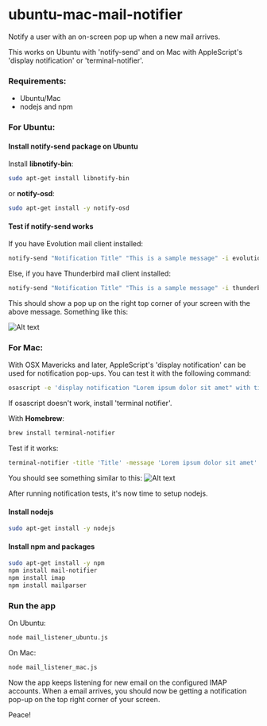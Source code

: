 # ubuntu-mac-mail-notifier
Notify a user with an on-screen pop up when a new mail arrives. 

This works on Ubuntu with 'notify-send' and on Mac with AppleScript's 'display notification' or 'terminal-notifier'.

### Requirements:
 - Ubuntu/Mac
 - nodejs and npm

### For Ubuntu:
#### Install notify-send package on Ubuntu

Install **libnotify-bin**:

```sh
sudo apt-get install libnotify-bin
```

or **notify-osd**:


```sh
sudo apt-get install -y notify-osd
```

#### Test if notify-send works

If you have Evolution mail client installed:

```sh
notify-send "Notification Title" "This is a sample message" -i evolution -t 3000
```
Else, if you have Thunderbird mail client installed:
```sh
notify-send "Notification Title" "This is a sample message" -i thunderbird -t 3000
```

This should show a pop up on the right top corner of your screen with the above message. Something like this:

![Alt text](http://lh6.ggpht.com/_1QSDkzYY2vc/S-w3ptqX4YI/AAAAAAAABBI/bQaz5tiBAdo/Desk%201_008.png "Ubuntu Notification")

### For Mac:

With OSX Mavericks and later, AppleScript's 'display notification' can be used for notification pop-ups. You can test it with the following command:

```sh
osascript -e 'display notification "Lorem ipsum dolor sit amet" with title "Title"'
```

If osascript doesn't work, install 'terminal notifier'.

With **Homebrew**:

```sh
brew install terminal-notifier
```

Test if it works:

```sh
terminal-notifier -title 'Title' -message 'Lorem ipsum dolor sit amet' -open 'https://github.com/koujalgi-amith/ubuntu-mail-notifier'
```

You should see something similar to this:
![Alt text](http://cdn.osxdaily.com/wp-content/uploads/2014/01/notifications-banner-os-x.jpg "Mac Notification")

After running notification tests, it's now time to setup nodejs.

#### Install nodejs
```sh
sudo apt-get install -y nodejs
```

#### Install npm and packages
```sh
sudo apt-get install -y npm
npm install mail-notifier
npm install imap
npm install mailparser
```

### Run the app

On Ubuntu:

```sh
node mail_listener_ubuntu.js
```

On Mac:

```sh
node mail_listener_mac.js
```

Now the app keeps listening for new email on the configured IMAP accounts.
When a email arrives, you should now be getting a notification pop-up on the top right corner of your screen.

Peace!
